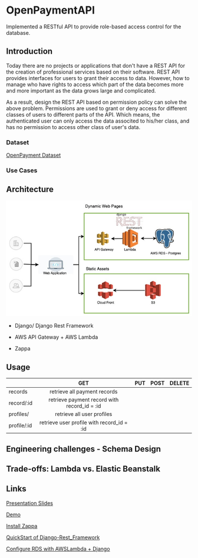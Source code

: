 # OpenPaymentAPI

Implemented a RESTful API to provide role-based access control for the database.

## Introduction
Today there are no projects or applications that don't have a REST API for the creation of professional services based on their software. REST API provides interfaces for users to grant their access to data. However, how to manage who have rights to access which part of the data becomes more and more important as the data grows large and complicated. 

As a result, design the REST API based on permission policy can solve the above problem. Permissions are used to grant or deny access for different classes of users to different parts of the API. Which means, the authenticated user can only access the data associted to his/her class, and has no permission to access other class of user's data. 


### Dataset
[OpenPayment Dataset](https://www.cms.gov/OpenPayments/Explore-the-Data/Dataset-Downloads)

### Use Cases


## Architecture
![Image of architecture](https://github.com/Lavden/OpenPaymentAPI/blob/master/img/architecture.jpg)

- Django/ Django Rest Framework

- AWS API Gateway + AWS Lambda

- Zappa

## Usage

|               | GET           | PUT  |POST | DELETE |
| ------------- |:-------------:| -----:| -----:| -----:|
| records       | retrieve all payment records |   | | |
| record/:id    | retrieve payment record with record_id = :id |  | | |
| profiles/     | retrieve all user profiles   |     | | |
| profile/:id   | retrieve user profile with record_id = :id   |    | | |



## Engineering challenges - Schema Design


## Trade-offs: Lambda vs. Elastic Beanstalk

## Links
[Presentation Slides](https://docs.google.com/presentation/d/1CIblp7mv2DxjX0ypKoIAFmMNTRQMO3svQVtcke1DneY/edit?usp=sharing)

[Demo]()

[Install Zappa](https://www.agiliq.com/blog/2019/01/complete-serverless-django/)

[QuickStart of Django-Rest_Framework](https://blog.lawrencemcdaniel.com/serve-a-django-app-from-an-aws-lambda-function/)

[Configure RDS with AWSLambda + Django](https://www.codingforentrepreneurs.com/blog/rds-database-serverless-django-zappa-aws-lambda)

